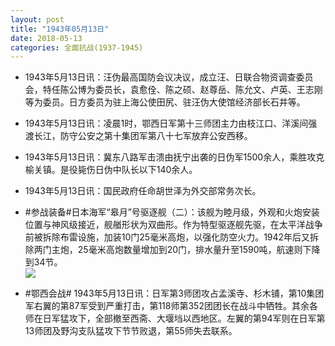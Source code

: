 ```yaml
---
layout: post
title: "1943年05月13日"
date: 2018-05-13
categories: 全面抗战(1937-1945)
---
```


<meta name="referrer" content="no-referrer" />

- 1943年5月13日讯：汪伪最高国防会议决议，成立汪、日联合物资调查委员会，特任陈公博为委员长，袁愈佺、陈之硕、赵尊岳、陈允文、卢英、王志刚等为委员。日方委员为驻上海公使田尻、驻汪伪大使馆经济部长石井等。 

- 1943年5月13日讯：凌晨1时，鄂西日军第十三师团主力由枝江口、洋溪间强渡长江，防守公安之第十集团军第八十七军放弃公安西移。 

- 1943年5月13日讯：冀东八路军击溃由抚宁出袭的日伪军1500余人，乘胜攻克榆关镇。是役毙伤日伪中队长以下140余人。 

- 1943年5月13日讯：国民政府任命胡世泽为外交部常务次长。 

- #参战装备#日本海军“皋月”号驱逐舰（二）：该舰为睦月级，外观和火炮安装位置与神风级接近，舰艏形状为双曲形。作为特型驱逐舰先驱，在太平洋战争前被拆除布雷设施，加装10门25毫米高炮，以强化防空火力。1942年后又拆除两门主炮，25毫米高炮数量增加到20门，排水量升至1590吨，航速则下降到34节。 <br/><img src="https://wx1.sinaimg.cn/large/aca367d8ly1fr9hd6xhytj20ct0e976n.jpg" />

- #鄂西会战# 1943年5月13日讯：日军第3师团攻占孟溪寺、杉木铺，第10集团军右翼的第87军受到严重打击，第118师第352团团长在战斗中牺牲。其余各师在日军猛攻下，全部撤至西斋、大堰垱以西地区。左翼的第94军则在日军第13师团及野沟支队猛攻下节节败退，第55师失去联系。 

